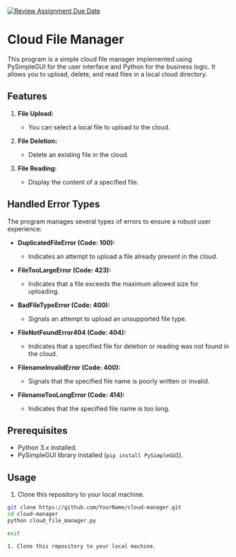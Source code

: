 [![Review Assignment Due Date](https://classroom.github.com/assets/deadline-readme-button-24ddc0f5d75046c5622901739e7c5dd533143b0c8e959d652212380cedb1ea36.svg)](https://classroom.github.com/a/wTBA-Etm)

# Cloud File Manager

This program is a simple cloud file manager implemented using PySimpleGUI for the user interface and Python for the business logic. It allows you to upload, delete, and read files in a local cloud directory.

## Features

1. **File Upload:**
   - You can select a local file to upload to the cloud.

2. **File Deletion:**
   - Delete an existing file in the cloud.

3. **File Reading:**
   - Display the content of a specified file.

## Handled Error Types

The program manages several types of errors to ensure a robust user experience:

- **DuplicatedFileError (Code: 100):**
  - Indicates an attempt to upload a file already present in the cloud.

- **FileTooLargeError (Code: 423):**
  - Indicates that a file exceeds the maximum allowed size for uploading.

- **BadFileTypeError (Code: 400):**
  - Signals an attempt to upload an unsupported file type.

- **FileNotFoundError404 (Code: 404):**
  - Indicates that a specified file for deletion or reading was not found in the cloud.

- **FilenameInvalidError (Code: 400):**
  - Signals that the specified file name is poorly written or invalid.

- **FilenameTooLongError (Code: 414):**
  - Indicates that the specified file name is too long.

## Prerequisites

- Python 3.x installed.
- PySimpleGUI library installed (`pip install PySimpleGUI`).

## Usage

1. Clone this repository to your local machine.

```bash
git clone https://github.com/YourName/cloud-manager.git
cd cloud-manager
python cloud_file_manager.py

exit

1. Clone this repository to your local machine.







